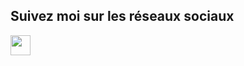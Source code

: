 ## Suivez moi sur les réseaux sociaux 

<img height="32" width="32" src="https://cdn.jsdelivr.net/npm/simple-icons@v4/icons/Youtube.svg" />
